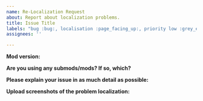 ```yaml
---
name: Re-Localization Request
about: Report about localization problems.
title: Issue Title
labels: "bug :bug:, localisation :page_facing_up:, priority low :grey_exclamation:"
assignees: ''

---
```


<!--
**DO NOT REMOVE PRE-EXISTING LINES**
------------------------------------------------------------------------------------------------------------
-->
**Mod version:**

**Are you using any submods/mods? If so, which?**

**Please explain your issue in as much detail as possible:**

**Upload screenshots of the problem localization:**
